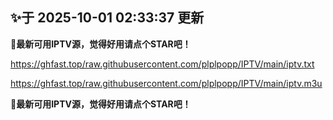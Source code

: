 ## ✨于 2025-10-01 02:33:37 更新
**🎉最新可用IPTV源，觉得好用请点个STAR吧！**

https://ghfast.top/raw.githubusercontent.com/plplpopp/IPTV/main/iptv.txt

https://ghfast.top/raw.githubusercontent.com/plplpopp/IPTV/main/iptv.m3u

**🎉最新可用IPTV源，觉得好用请点个STAR吧！**

